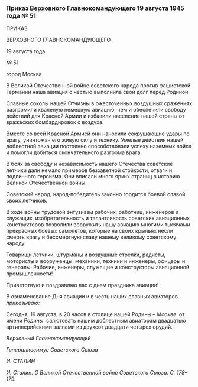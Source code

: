 ### Приказ Верховного Главнокомандующего 19 августа 1945 года № 51

ПРИКАЗ

ВЕРХОВНОГО ГЛАВНОКОМАНДУЮЩЕГО

19 августа года

№ 51

город Москва

В Великой Отечественной войне советского народа против фашистской Германии наша авиация с честью выполнила свой долг перед Родиной.

Славные соколы нашей Отчизны в ожесточенных воздушных сражениях разгромили хваленую немецкую авиацию, чем и обеспечили свободу действий для Красной Армии и избавили население нашей страны от вражеских бомбардировок с воздуха.

Вместе со всей Красной Армией они наносили сокрушающие удары по врагу, уничтожая его живую силу и технику. Умелые действия нашей доблестной авиации постоянно способствовали успеху наземных войск и помогли добиться окончательного разгрома врага.

В боях за свободу и независимость нашего Отечества советские летчики дали немало примеров беззаветной стойкости, отваги и подлинного героизма. Они вписали много ярких страниц в историю Великой Отечественной войны.

Советский народ, народ‑победитель законно гордится боевой славой своих летчиков.

В ходе войны трудовой энтузиазм рабочих, работниц, инженеров и служащих, изобретательность и талантливость советских авиационных конструкторов позволили вооружить нашу авиацию многими тысячами прекрасных боевых самолетов, которые на своих крыльях несли смерть врагу и бессмертную славу нашему великому советскому народу.

Товарищи летчики, штурманы и воздушные стрелки, радисты, мотористы и вооруженцы, механики, техники и инженеры, офицеры и генералы! Рабочие, инженеры, служащие и конструкторы авиационной промышленности!

Приветствую и поздравляю вас с днем праздника авиации!

В ознаменование Дня авиации и в честь наших славных авиаторов _приказываю:_

Сегодня, 19 августа, в 20 часов в столице нашей Родины – _Москве_  от имени _Родины_  салютовать нашим доблестным авиаторам двадцатью артиллерийскими залпами из двухсот двадцати четырех орудий.

_Верховный Главнокомандующий_

_Генералиссимус Советского Союза_

_И. СТАЛИН_

_И. Сталин. О Великой Отечественной войне Советского Союза. С. 178–179._